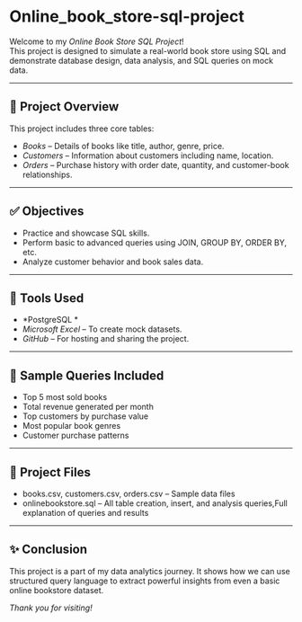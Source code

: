 # Online_book_store-sql-project

Welcome to my *Online Book Store SQL Project*!  
This project is designed to simulate a real-world book store using SQL and demonstrate database design, data analysis, and SQL queries on mock data.

---

## 📁 Project Overview

This project includes three core tables:

- *Books* – Details of books like title, author, genre, price.
- *Customers* – Information about customers including name, location.
- *Orders* – Purchase history with order date, quantity, and customer-book relationships.
---

## ✅ Objectives

- Practice and showcase SQL skills.
- Perform basic to advanced queries using JOIN, GROUP BY, ORDER BY, etc.
- Analyze customer behavior and book sales data.
---

## 🧰 Tools Used

- *PostgreSQL *
- *Microsoft Excel* – To create mock datasets.
- *GitHub* – For hosting and sharing the project.

---

## 🧠 Sample Queries Included

- Top 5 most sold books
- Total revenue generated per month
- Top customers by purchase value
- Most popular book genres
- Customer purchase patterns

---

## 📂 Project Files

- books.csv, customers.csv, orders.csv – Sample data files
- onlinebookstore.sql – All table creation, insert, and analysis queries,Full explanation of queries and results
---

## ✨ Conclusion

This project is a part of my data analytics journey. It shows how we can use structured query language to extract powerful insights from even a basic online bookstore dataset.

*Thank you for visiting!*
